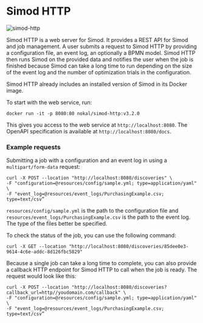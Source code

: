 # Simod HTTP

![simod-http](https://github.com/AutomatedProcessImprovement/simod-http/actions/workflows/simod-http-build.yml/badge.svg)


Simod HTTP is a web server for Simod. It provides a REST API for Simod and job management. A user submits a request to Simod HTTP by providing a configuration file, an event log, an optionally a BPMN model. Simod HTTP then runs Simod on the provided data and notifies the user when the job is finished because Simod can take a long time to run depending on the size of the event log and the number of optimization trials in the configuration.

Simod HTTP already includes an installed version of Simod in its Docker image. 

To start with the web service, run:

```shell
docker run -it -p 8080:80 nokal/simod-http:v3.2.0
```

This gives you access to the web service at `http://localhost:8080`. The OpenAPI specification is available at `http://localhost:8080/docs`.

### Example requests

Submitting a job with a configuration and an event log in using a `multipart/form-data` request:

```shell
curl -X POST --location "http://localhost:8080/discoveries" \
-F "configuration=@resources/config/sample.yml; type=application/yaml" \
-F "event_log=@resources/event_logs/PurchasingExample.csv; type=text/csv”
```

`resources/config/sample.yml` is the path to the configuration file and `resources/event_logs/PurchasingExample.csv` is the path to the event log. The type of the files better be specified.

To check the status of the job, you can use the following command:

```shell
curl -X GET --location "http://localhost:8080/discoveries/85dee0e3-9614-4c6e-addc-8d126fbc5829"
```

Because a single job can take a long time to complete, you can also provide a callback HTTP endpoint for Simod HTTP to call when the job is ready. The request would look like this:

```shell
curl -X POST --location "http://localhost:8080/discoveries?callback_url=http//youdomain.com/callback" \
-F "configuration=@resources/config/sample.yml; type=application/yaml" \
-F "event_log=@resources/event_logs/PurchasingExample.csv; type=text/csv”
```
